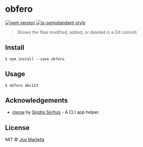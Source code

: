 # obfero
[![npm version](https://badge.fury.io/js/obfero.svg)](https://badge.fury.io/js/obfero)
[![js-semistandard-style](https://img.shields.io/badge/code%20style-semistandard-brightgreen.svg?style=flat-square)](https://github.com/Flet/semistandard)
> Shows the files modified, added, or deleted in a Git commit.

## Install
`$ npm install --save obfero`

## Usage
`$ obfero abc123`

## Acknowledgements
* [*meow*](https://github.com/sindresorhus/meow) by [Sindre Sorhus](https://github.com/sindresorhus)  - A CLI app helper.

## License
MIT © [Joe Martella](http://www.joemartel.la)